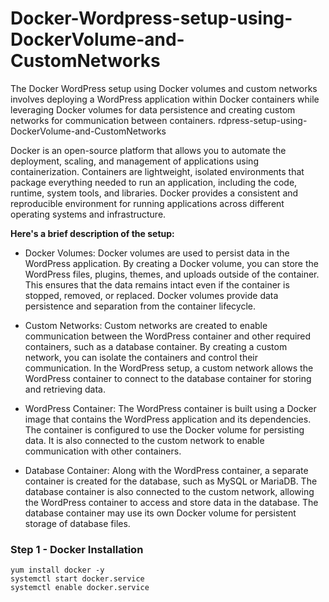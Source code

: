 # Docker-Wordpress-setup-using-DockerVolume-and-CustomNetworks
The Docker WordPress setup using Docker volumes and custom networks involves deploying a WordPress application within Docker containers while leveraging Docker volumes for data persistence and creating custom networks for communication between containers. rdpress-setup-using-DockerVolume-and-CustomNetworks

Docker is an open-source platform that allows you to automate the deployment, scaling, and management of applications using containerization. Containers are lightweight, isolated environments that package everything needed to run an application, including the code, runtime, system tools, and libraries. Docker provides a consistent and reproducible environment for running applications across different operating systems and infrastructure.

**Here's a brief description of the setup:**

 -   Docker Volumes: Docker volumes are used to persist data in the WordPress application. By creating a Docker volume, you can store the WordPress files, plugins, themes, and uploads outside of the container. This ensures that the data remains intact even if the container is stopped, removed, or replaced. Docker volumes provide data persistence and separation from the container lifecycle.

 -   Custom Networks: Custom networks are created to enable communication between the WordPress container and other required containers, such as a database container. By creating a custom network, you can isolate the containers and control their communication. In the WordPress setup, a custom network allows the WordPress container to connect to the database container for storing and retrieving data.

  -  WordPress Container: The WordPress container is built using a Docker image that contains the WordPress application and its dependencies. The container is configured to use the Docker volume for persisting data. It is also connected to the custom network to enable communication with other containers.

  -  Database Container: Along with the WordPress container, a separate container is created for the database, such as MySQL or MariaDB. The database container is also connected to the custom network, allowing the WordPress container to access and store data in the database. The database container may use its own Docker volume for persistent storage of database files.


### Step 1 - Docker Installation

```
yum install docker -y
systemctl start docker.service
systemctl enable docker.service
```

